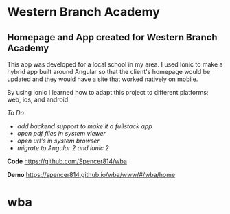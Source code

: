 Western Branch Academy
======================

Homepage and App created for Western Branch Academy
---------------------------------------------------

This app was developed for a local school in my area. I used Ionic to make a hybrid app built around Angular so that the client's homepage would be updated and they would have a site that worked natively on mobile.

By using Ionic I learned how to adapt this project to different platforms; web, ios, and android.

*To Do*
- *add backend support to make it a fullstack app*
- *open pdf files in system viewer*
- *open url's in system browser*
- *migrate to Angular 2 and Ionic 2*

**Code**
https://github.com/Spencer814/wba
    
**Demo**
https://spencer814.github.io/wba/www/#/wba/home

# wba
